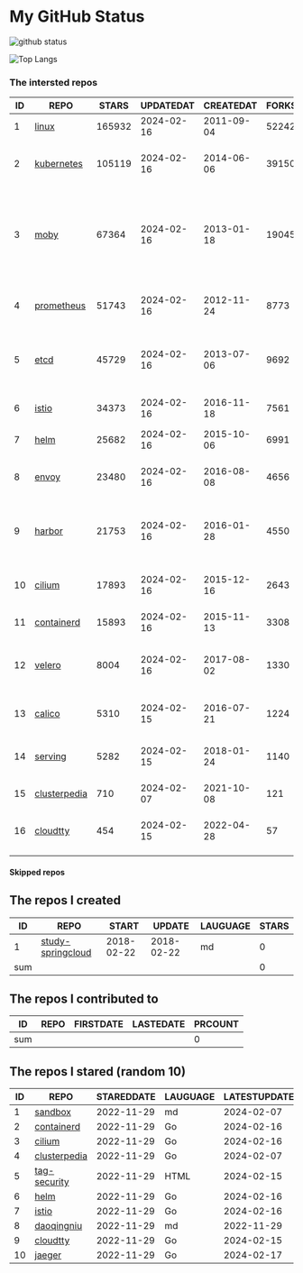 # My GitHub Status

<img src="https://github-readme-stats-1.yihong0618.vercel.app/api?username=daoqingniu&show_icons=true&&&hide_title=true&count_private=true" alt="github status" />

![Top Langs](https://github-readme-stats-1.yihong0618.vercel.app/api/top-langs/?username=daoqingniu&layout=compact)

<!--START_SECTION:github_repos-->
### The intersted repos
| ID |                              REPO                               | STARS  | UPDATEDAT  | CREATEDAT  | FORKSCOUNT |                                                DESCRIPTIONS                                                |
|----|-----------------------------------------------------------------|--------|------------|------------|------------|------------------------------------------------------------------------------------------------------------|
|  1 | [linux](https://github.com/torvalds/linux)                      | 165932 | 2024-02-16 | 2011-09-04 |      52242 | Linux kernel source tree                                                                                   |
|  2 | [kubernetes](https://github.com/kubernetes/kubernetes)          | 105119 | 2024-02-16 | 2014-06-06 |      39150 | Production-Grade Container Scheduling and Management                                                       |
|  3 | [moby](https://github.com/moby/moby)                            |  67364 | 2024-02-16 | 2013-01-18 |      19045 | The Moby Project - a collaborative project for the container ecosystem to assemble container-based systems |
|  4 | [prometheus](https://github.com/prometheus/prometheus)          |  51743 | 2024-02-16 | 2012-11-24 |       8773 | The Prometheus monitoring system and time series database.                                                 |
|  5 | [etcd](https://github.com/etcd-io/etcd)                         |  45729 | 2024-02-16 | 2013-07-06 |       9692 | Distributed reliable key-value store for the most critical data of a distributed system                    |
|  6 | [istio](https://github.com/istio/istio)                         |  34373 | 2024-02-16 | 2016-11-18 |       7561 | Connect, secure, control, and observe services.                                                            |
|  7 | [helm](https://github.com/helm/helm)                            |  25682 | 2024-02-16 | 2015-10-06 |       6991 | The Kubernetes Package Manager                                                                             |
|  8 | [envoy](https://github.com/envoyproxy/envoy)                    |  23480 | 2024-02-16 | 2016-08-08 |       4656 | Cloud-native high-performance edge/middle/service proxy                                                    |
|  9 | [harbor](https://github.com/goharbor/harbor)                    |  21753 | 2024-02-16 | 2016-01-28 |       4550 | An open source trusted cloud native registry project that stores, signs, and scans content.                |
| 10 | [cilium](https://github.com/cilium/cilium)                      |  17893 | 2024-02-16 | 2015-12-16 |       2643 | eBPF-based Networking, Security, and Observability                                                         |
| 11 | [containerd](https://github.com/containerd/containerd)          |  15893 | 2024-02-16 | 2015-11-13 |       3308 | An open and reliable container runtime                                                                     |
| 12 | [velero](https://github.com/vmware-tanzu/velero)                |   8004 | 2024-02-16 | 2017-08-02 |       1330 | Backup and migrate Kubernetes applications and their persistent volumes                                    |
| 13 | [calico](https://github.com/projectcalico/calico)               |   5310 | 2024-02-15 | 2016-07-21 |       1224 | Cloud native networking and network security                                                               |
| 14 | [serving](https://github.com/knative/serving)                   |   5282 | 2024-02-15 | 2018-01-24 |       1140 | Kubernetes-based, scale-to-zero, request-driven compute                                                    |
| 15 | [clusterpedia](https://github.com/clusterpedia-io/clusterpedia) |    710 | 2024-02-07 | 2021-10-08 |        121 | The Encyclopedia of Kubernetes clusters                                                                    |
| 16 | [cloudtty](https://github.com/cloudtty/cloudtty)                |    454 | 2024-02-15 | 2022-04-28 |         57 | A Friendly Kubernetes CloudShell (Web Terminal) !                                                          |



#### Skipped repos
<!--END_SECTION:github_repos-->

<!--START_SECTION:my_github-->
## The repos I created
| ID  |                                 REPO                                 |   START    |   UPDATE   | LAUGUAGE | STARS |
|-----|----------------------------------------------------------------------|------------|------------|----------|-------|
|   1 | [study-springcloud](https://github.com/daoqingniu/study-springcloud) | 2018-02-22 | 2018-02-22 | md       |     0 |
| sum |                                                                      |            |            |          |     0 |

## The repos I contributed to
| ID  | REPO | FIRSTDATE | LASTEDATE | PRCOUNT |
|-----|------|-----------|-----------|---------|
| sum |      |           |           |       0 |

## The repos I stared (random 10)
| ID |                              REPO                               | STAREDDATE | LAUGUAGE | LATESTUPDATE |
|----|-----------------------------------------------------------------|------------|----------|--------------|
|  1 | [sandbox](https://github.com/cncf/sandbox)                      | 2022-11-29 | md       | 2024-02-07   |
|  2 | [containerd](https://github.com/containerd/containerd)          | 2022-11-29 | Go       | 2024-02-16   |
|  3 | [cilium](https://github.com/cilium/cilium)                      | 2022-11-29 | Go       | 2024-02-16   |
|  4 | [clusterpedia](https://github.com/clusterpedia-io/clusterpedia) | 2022-11-29 | Go       | 2024-02-07   |
|  5 | [tag-security](https://github.com/cncf/tag-security)            | 2022-11-29 | HTML     | 2024-02-15   |
|  6 | [helm](https://github.com/helm/helm)                            | 2022-11-29 | Go       | 2024-02-16   |
|  7 | [istio](https://github.com/istio/istio)                         | 2022-11-29 | Go       | 2024-02-16   |
|  8 | [daoqingniu](https://github.com/daoqingniu/daoqingniu)          | 2022-11-29 | md       | 2022-11-29   |
|  9 | [cloudtty](https://github.com/cloudtty/cloudtty)                | 2022-11-29 | Go       | 2024-02-15   |
| 10 | [jaeger](https://github.com/jaegertracing/jaeger)               | 2022-11-29 | Go       | 2024-02-17   |

<!--END_SECTION:my_github-->
